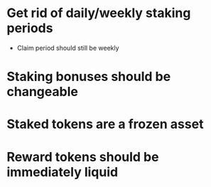 # Get rid of daily/weekly staking periods
  - Claim period should still be weekly
# Staking bonuses should be changeable
# Staked tokens are a frozen asset
# Reward tokens should be immediately liquid

